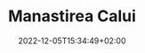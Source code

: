 ---
title: "Manastirea Calui"
date: 2022-12-05T15:34:49+02:00
keywords: ["Manastirea Calui"]
draft: false
type: other
layout:
sitemap_exclude: false

sitemap:
  changefreq: weekly
  filename: sitemap.xml
  priority: 1

#----------------------------------------------------/
# Head
#----------------------------------------------------/
open_graph:
  title: "Manastirea Calui"
  url: "https://jocuri.thefunnybrand.com/"
  image: "https://jocuri.thefunnybrand.com/og-image/the-funny-brand-social.jpg"
  image_alt: "Manastirea Calui"
  description: ""

schema:
  type: "Organization"
  name: "Manastirea Calui"
  email: "contact@ManastireaCalui.com"
  telephone: "0753789020"
  logo: "https://jocuri.thefunnybrand.com/assets/daca-as/logo/the-funny-brand-logo.svg"
  image_url: "https://jocuri.thefunnybrand.com/assets/daca-as/hero/daca-as-game.png"
  description: ""
  url: "https://www.manastirea-calui.com"

#----------------------------------------------------/
# Gallery Games
#----------------------------------------------------/
galleryHomepage:
  title: Manastirea Calui
  items:
    
    - title: "Adevăr sau Provocare"
      link: "/adevar-sau-provocare"
      image: "/assets/adevar-sau-provocare/cta/adevar-sau-provocare-game.png"
      image2x: "/assets/adevar-sau-provocare/cta/adevar-sau-provocare-game@2x.png"

    - title: "Cât de bine ne cunoaștem în familie"
      link: "/cat-de-bine-ne-cunoastem"
      image: "/assets/cat-de-bine-ne-cunoastem/cta/cat-de-bine-ne-cunoastem-game.png"
      image2x: "/assets/cat-de-bine-ne-cunoastem/cta/cat-de-bine-ne-cunoastem-game@2x.png"

    - title: "Cel/Cea mai..."
      link: "/cel-cea-mai"
      image: "/assets/cel-cea-mai/cta/cel-cea-mai-game.png"
      image2x: "/assets/cel-cea-mai/cta/cel-cea-mai-game@2x.png"

    - title: "Dacă aș..."
      link: "/daca-as"
      image: "/assets/daca-as/cta/daca-as-game.png"
      image2x: "/assets/daca-as/cta/daca-as-game@2x.png"

    - title: "Emoții și sentimente"
      link: "/emotii-si-sentimente"
      image: "/assets/emotii-si-sentimente/cta/emotii-si-sentimente-game.png"
      image2x: "/assets/emotii-si-sentimente/cta/emotii-si-sentimente-game@2x.png"

    - title: "Testul relației"
      link: "/testul-relatiei"
      image: "/assets/testul-relatiei/cta/testul-relatiei-game.png"
      image2x: "/assets/testul-relatiei/cta/testul-relatiei-game@2x.png"


---